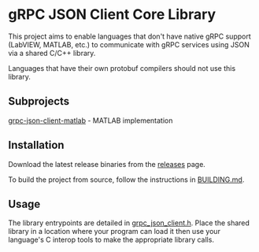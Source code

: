 # gRPC JSON Client Core Library

This project aims to enable languages that don't have native gRPC support (LabVIEW, MATLAB, etc.)
to communicate with gRPC services using JSON via a shared C/C++ library.

Languages that have their own protobuf compilers should not use this library.

## Subprojects

[grpc-json-client-matlab](https://github.com/ni/grpc-json-client-matlab) - MATLAB implementation

## Installation

Download the latest release binaries from the
[releases](https://github.com/ni/grpc-json-client/releases) page.

To build the project from source, follow the instructions in
[BUILDING.md](https://github.com/ni/grpc-json-client/blob/main/BUILDING.md).

## Usage

The library entrypoints are detailed in
[grpc_json_client.h](https://github.com/ni/grpc-json-client/blob/main/src/grpc_json_client.h).
Place the shared library in a location where your program can load it then use your language's C
interop tools to make the appropriate library calls.
